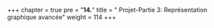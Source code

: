 +++
chapter = true
pre = "<b>14.</b>"
title = " Projet-Partie 3: Représentation graphique avancée"
weight = 114
+++

